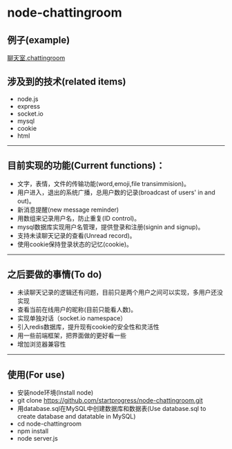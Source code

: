 # node-chattingroom

## 例子(example)
[聊天室,chattingroom](http://test.andrewzhang.cn/)

## 涉及到的技术(related items)
* node.js
* express
* socket.io
* mysql
* cookie
* html

***

## 目前实现的功能(Current functions)：
* 文字，表情，文件的传输功能(word,emoji,file transimmision)。
* 用户进入，退出的系统广播，总用户数的记录(broadcast of users' in and out)。
* 新消息提醒(new message reminder)
* 用数组来记录用户名，防止重复(ID control)。
* mysql数据库实现用户名管理，提供登录和注册(signin and signup)。
* 支持未读聊天记录的查看(Unread record)。
* 使用cookie保持登录状态的记忆(cookie)。

***

## 之后要做的事情(To do)
* 未读聊天记录的逻辑还有问题，目前只是两个用户之间可以实现，多用户还没实现
* 查看当前在线用户的昵称(目前只能看人数)。
* 实现单独对话（socket.io namespace）
* 引入redis数据库，提升现有cookie的安全性和灵活性
* 用一些前端框架，把界面做的更好看一些
* 增加浏览器兼容性

***

## 使用(For use)
* 安装node环境(Install node)
* git clone https://github.com/startprogress/node-chattingroom.git
* 用database.sql在MySQL中创建数据库和数据表(Use database.sql to create database and datatable in MySQL)
* cd node-chattingroom
* npm install 
* node server.js

